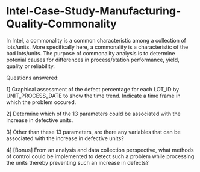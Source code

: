 # Intel-Case-Study-Manufacturing-Quality-Commonality
In Intel, a commonality is a common characteristic among a collection of lots/units. More specifically here, a commonality is a characteristic of the bad lots/units. The purpose of commonality analysis is to determine potenial causes for differences in process/station performance, yield, quality or reliability. 





Questions answered:

1] Graphical assessment of the defect percentage for each LOT_ID by UNIT_PROCESS_DATE to show the time trend. Indicate a time frame in which the problem occured. 

2] Determine which of the 13 parameters could be associated with the increase in defective units.

3] Other than these 13 parameters, are there any variables that can be associated with the increase in defective units?

4] [Bonus] From an analysis and data collection perspective, what methods of control could be implemented to detect such a problem while processing the units thereby preventing such an increase in defects?

